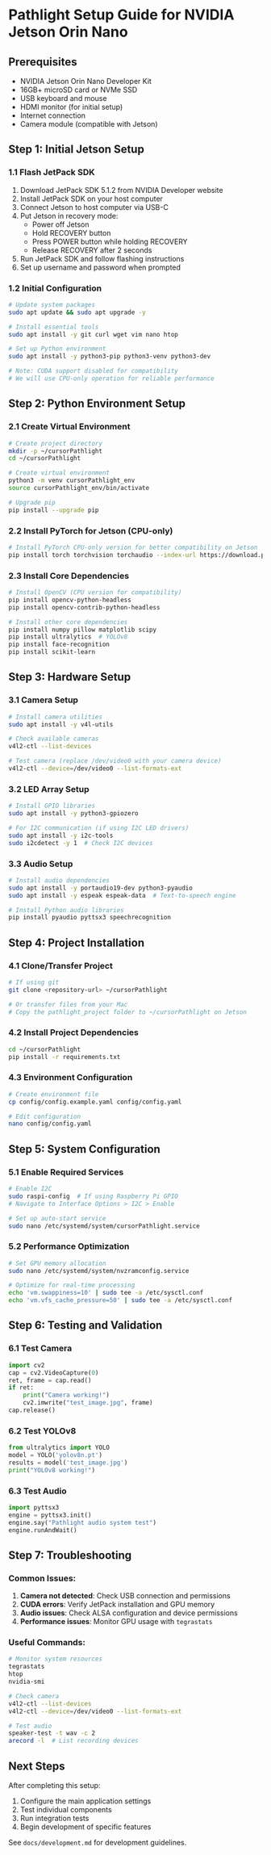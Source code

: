 # Pathlight Setup Guide for NVIDIA Jetson Orin Nano

## Prerequisites
- NVIDIA Jetson Orin Nano Developer Kit
- 16GB+ microSD card or NVMe SSD
- USB keyboard and mouse
- HDMI monitor (for initial setup)
- Internet connection
- Camera module (compatible with Jetson)

## Step 1: Initial Jetson Setup

### 1.1 Flash JetPack SDK
1. Download JetPack SDK 5.1.2 from NVIDIA Developer website
2. Install JetPack SDK on your host computer
3. Connect Jetson to host computer via USB-C
4. Put Jetson in recovery mode:
   - Power off Jetson
   - Hold RECOVERY button
   - Press POWER button while holding RECOVERY
   - Release RECOVERY after 2 seconds
5. Run JetPack SDK and follow flashing instructions
6. Set up username and password when prompted

### 1.2 Initial Configuration
```bash
# Update system packages
sudo apt update && sudo apt upgrade -y

# Install essential tools
sudo apt install -y git curl wget vim nano htop

# Set up Python environment
sudo apt install -y python3-pip python3-venv python3-dev

# Note: CUDA support disabled for compatibility
# We will use CPU-only operation for reliable performance
```

## Step 2: Python Environment Setup

### 2.1 Create Virtual Environment
```bash
# Create project directory
mkdir -p ~/cursorPathlight
cd ~/cursorPathlight

# Create virtual environment
python3 -m venv cursorPathlight_env
source cursorPathlight_env/bin/activate

# Upgrade pip
pip install --upgrade pip
```

### 2.2 Install PyTorch for Jetson (CPU-only)
```bash
# Install PyTorch CPU-only version for better compatibility on Jetson
pip install torch torchvision torchaudio --index-url https://download.pytorch.org/whl/cpu
```

### 2.3 Install Core Dependencies
```bash
# Install OpenCV (CPU version for compatibility)
pip install opencv-python-headless
pip install opencv-contrib-python-headless

# Install other core dependencies
pip install numpy pillow matplotlib scipy
pip install ultralytics  # YOLOv8
pip install face-recognition
pip install scikit-learn
```

## Step 3: Hardware Setup

### 3.1 Camera Setup
```bash
# Install camera utilities
sudo apt install -y v4l-utils

# Check available cameras
v4l2-ctl --list-devices

# Test camera (replace /dev/video0 with your camera device)
v4l2-ctl --device=/dev/video0 --list-formats-ext
```

### 3.2 LED Array Setup
```bash
# Install GPIO libraries
sudo apt install -y python3-gpiozero

# For I2C communication (if using I2C LED drivers)
sudo apt install -y i2c-tools
sudo i2cdetect -y 1  # Check I2C devices
```

### 3.3 Audio Setup
```bash
# Install audio dependencies
sudo apt install -y portaudio19-dev python3-pyaudio
sudo apt install -y espeak espeak-data  # Text-to-speech engine

# Install Python audio libraries
pip install pyaudio pyttsx3 speechrecognition
```

## Step 4: Project Installation

### 4.1 Clone/Transfer Project
```bash
# If using git
git clone <repository-url> ~/cursorPathlight

# Or transfer files from your Mac
# Copy the pathlight_project folder to ~/cursorPathlight on Jetson
```

### 4.2 Install Project Dependencies
```bash
cd ~/cursorPathlight
pip install -r requirements.txt
```

### 4.3 Environment Configuration
```bash
# Create environment file
cp config/config.example.yaml config/config.yaml

# Edit configuration
nano config/config.yaml
```

## Step 5: System Configuration

### 5.1 Enable Required Services
```bash
# Enable I2C
sudo raspi-config  # If using Raspberry Pi GPIO
# Navigate to Interface Options > I2C > Enable

# Set up auto-start service
sudo nano /etc/systemd/system/cursorPathlight.service
```

### 5.2 Performance Optimization
```bash
# Set GPU memory allocation
sudo nano /etc/systemd/system/nvzramconfig.service

# Optimize for real-time processing
echo 'vm.swappiness=10' | sudo tee -a /etc/sysctl.conf
echo 'vm.vfs_cache_pressure=50' | sudo tee -a /etc/sysctl.conf
```

## Step 6: Testing and Validation

### 6.1 Test Camera
```python
import cv2
cap = cv2.VideoCapture(0)
ret, frame = cap.read()
if ret:
    print("Camera working!")
    cv2.imwrite("test_image.jpg", frame)
cap.release()
```

### 6.2 Test YOLOv8
```python
from ultralytics import YOLO
model = YOLO('yolov8n.pt')
results = model('test_image.jpg')
print("YOLOv8 working!")
```

### 6.3 Test Audio
```python
import pyttsx3
engine = pyttsx3.init()
engine.say("Pathlight audio system test")
engine.runAndWait()
```

## Step 7: Troubleshooting

### Common Issues:
1. **Camera not detected**: Check USB connection and permissions
2. **CUDA errors**: Verify JetPack installation and GPU memory
3. **Audio issues**: Check ALSA configuration and device permissions
4. **Performance issues**: Monitor GPU usage with `tegrastats`

### Useful Commands:
```bash
# Monitor system resources
tegrastats
htop
nvidia-smi

# Check camera
v4l2-ctl --list-devices
v4l2-ctl --device=/dev/video0 --list-formats-ext

# Test audio
speaker-test -t wav -c 2
arecord -l  # List recording devices
```

## Next Steps
After completing this setup:
1. Configure the main application settings
2. Test individual components
3. Run integration tests
4. Begin development of specific features

See `docs/development.md` for development guidelines. 